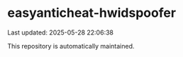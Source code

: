 # easyanticheat-hwidspoofer

Last updated: 2025-05-28 22:06:38

This repository is automatically maintained.
